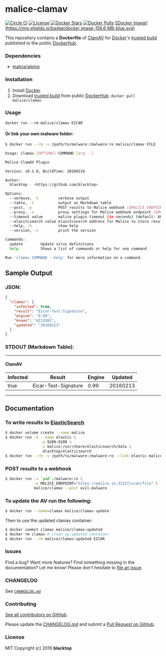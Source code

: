 malice-clamav
=============

[![Circle CI](https://circleci.com/gh/maliceio/malice-clamav.png?style=shield)](https://circleci.com/gh/maliceio/malice-clamav)
[![License](http://img.shields.io/:license-mit-blue.svg)](http://doge.mit-license.org)
[![Docker Stars](https://img.shields.io/docker/stars/malice/clamav.svg)](https://hub.docker.com/r/malice/clamav/)
[![Docker Pulls](https://img.shields.io/docker/pulls/malice/clamav.svg)](https://hub.docker.com/r/malice/clamav/)
[![Docker Image](https://img.shields.io/badge/docker image-156.6 MB-blue.svg)](https://hub.docker.com/r/malice/clamav/)

This repository contains a **Dockerfile** of [ClamAV](http://www.clamav.net/lang/en/) for [Docker](https://www.docker.io/)'s [trusted build](https://index.docker.io/u/malice/clamav/) published to the public [DockerHub](https://index.docker.io/).

### Dependencies

-	[malice/alpine](https://hub.docker.com/r/malice/alpine/)

### Installation

1.	Install [Docker](https://www.docker.io/).
2.	Download [trusted build](https://hub.docker.com/r/malice/clamav/) from public [DockerHub](https://hub.docker.com): `docker pull malice/clamav`

### Usage

```
docker run --rm malice/clamav EICAR
```

#### Or link your own malware folder:

```bash
$ docker run --rm -v /path/to/malware:/malware:ro malice/clamav FILE

Usage: clamav [OPTIONS] COMMAND [arg...]

Malice ClamAV Plugin

Version: v0.1.0, BuildTime: 20160214

Author:
  blacktop - <https://github.com/blacktop>

Options:
  --verbose, -V         verbose output
  --table, -t           output as Markdown table
  --post, -p            POST results to Malice webhook [$MALICE_ENDPOINT]
  --proxy, -x           proxy settings for Malice webhook endpoint [$MALICE_PROXY]
  --timeout value       malice plugin timeout (in seconds) (default: 60) [$MALICE_TIMEOUT]      
  --elasitcsearch value elasitcsearch address for Malice to store results [$MALICE_ELASTICSEARCH]  
  --help, -h            show help
  --version, -v         print the version

Commands:
  update        Update virus definitions
  help          Shows a list of commands or help for one command

Run 'clamav COMMAND --help' for more information on a command.
```

## Sample Output

### JSON:

```json
{
  "clamav": {
    "infected": true,
    "result": "Eicar-Test-Signature",
    "engine": "0.99",
    "known": "4213581",
    "updated": "20160213"
  }
}
```

### STDOUT (Markdown Table):

---

#### ClamAV

| Infected | Result               | Engine | Updated  |
|----------|----------------------|--------|----------|
| true     | Eicar-Test-Signature | 0.99   | 20160213 |

---

Documentation
-------------

### To write results to [ElasticSearch](https://www.elastic.co/products/elasticsearch)

```bash
$ docker volume create --name malice
$ docker run -d --name elastic \
                -p 9200:9200 \
                -v malice:/usr/share/elasticsearch/data \
                 blacktop/elasticsearch
$ docker run --rm -v /path/to/malware:/malware:ro --link elastic malice/clamav -t FILE
```

### POST results to a webhook

```bash
$ docker run -v `pwd`:/malware:ro \
             -e MALICE_ENDPOINT="https://malice.io:31337/scan/file" \
             malice/clamav --post evil.malware
```

### To update the AV run the following:

```bash
$ docker run --name=clamav malice/clamav update
```

Then to use the updated clamav container:

```bash
$ docker commit clamav malice/clamav:updated
$ docker rm clamav # clean up updated container
$ docker run --rm malice/clamav:updated EICAR
```

### Issues

Find a bug? Want more features? Find something missing in the documentation? Let me know! Please don't hesitate to [file an issue](https://github.com/maliceio/malice-clamav/issues/new).

### CHANGELOG

See [`CHANGELOG.md`](https://github.com/maliceio/malice-clamav/blob/master/CHANGELOG.md)

### Contributing

[See all contributors on GitHub](https://github.com/maliceio/malice-clamav/graphs/contributors).

Please update the [CHANGELOG.md](https://github.com/maliceio/malice-clamav/blob/master/CHANGELOG.md) and submit a [Pull Request on GitHub](https://help.github.com/articles/using-pull-requests/).
### License

MIT Copyright (c) 2016 **blacktop**
